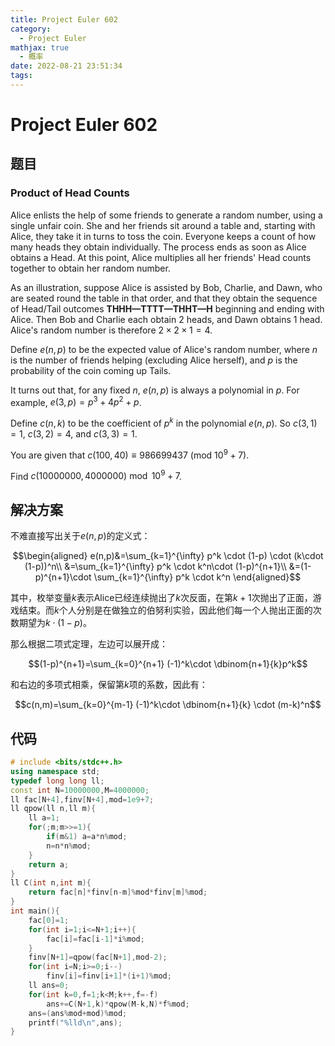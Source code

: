```yaml
---
title: Project Euler 602
category:
  - Project Euler
mathjax: true
  - 概率
date: 2022-08-21 23:51:34
tags:
---
```


<escape><!-- more --></escape>

# Project Euler 602

## 题目

### Product of Head Counts

Alice enlists the help of some friends to generate a random number, using a single unfair coin. She and her friends sit around a table and, starting with Alice, they take it in turns to toss the coin. Everyone keeps a count of how many heads they obtain individually. The process ends as soon as Alice obtains a Head. At this point, Alice multiplies all her friends' Head counts together to obtain her random number.

As an illustration, suppose Alice is assisted by Bob, Charlie, and Dawn, who are seated round the table in that order, and that they obtain the sequence of Head/Tail outcomes **THHH—TTTT—THHT—H** beginning and ending with Alice. Then Bob and Charlie each obtain $2$ heads, and Dawn obtains $1$ head. Alice's random number is therefore $2\times 2\times 1 = 4$.

Define $e(n, p)$ to be the expected value of Alice's random number, where $n$ is the number of friends helping (excluding Alice herself), and $p$ is the probability of the coin coming up Tails.

It turns out that, for any fixed $n$, $e(n, p)$ is always a polynomial in $p$. For example, $e(3, p) = p^3 + 4p^2 + p$.

Define $c(n, k)$ to be the coefficient of $p^k$ in the polynomial $e(n, p)$. So $c(3, 1) = 1$, $c(3, 2) = 4$, and $c(3, 3) = 1$.

You are given that $c(100, 40) \equiv 986699437 \text{ } (\text{mod } 10^9+7)$.

Find $c(10000000, 4000000) \bmod 10^9+7$.

## 解决方案

不难直接写出关于$e(n,p)$的定义式：

$$\begin{aligned}
e(n,p)&=\sum_{k=1}^{\infty} p^k \cdot (1-p) \cdot (k\cdot (1-p))^n\\
&=\sum_{k=1}^{\infty} p^k \cdot k^n\cdot (1-p)^{n+1}\\
&=(1-p)^{n+1}\cdot \sum_{k=1}^{\infty} p^k \cdot k^n
\end{aligned}$$

其中，枚举变量$k$表示Alice已经连续抛出了$k$次反面，在第$k+1$次抛出了正面，游戏结束。而$k$个人分别是在做独立的伯努利实验，因此他们每一个人抛出正面的次数期望为$k\cdot(1-p)$。

那么根据二项式定理，左边可以展开成：

$$(1-p)^{n+1}=\sum_{k=0}^{n+1} (-1)^k\cdot \dbinom{n+1}{k}p^k$$

和右边的多项式相乘，保留第$k$项的系数，因此有：

$$c(n,m)=\sum_{k=0}^{m-1} (-1)^k\cdot \dbinom{n+1}{k} \cdot (m-k)^n$$

## 代码

```C++
# include <bits/stdc++.h>
using namespace std;
typedef long long ll;
const int N=10000000,M=4000000;
ll fac[N+4],finv[N+4],mod=1e9+7;
ll qpow(ll n,ll m){
    ll a=1;
    for(;m;m>>=1){
        if(m&1) a=a*n%mod;
        n=n*n%mod;
    }
    return a;
}
ll C(int n,int m){
    return fac[n]*finv[n-m]%mod*finv[m]%mod;
}
int main(){
    fac[0]=1;
    for(int i=1;i<=N+1;i++){
        fac[i]=fac[i-1]*i%mod;
    }
    finv[N+1]=qpow(fac[N+1],mod-2);
    for(int i=N;i>=0;i--)
        finv[i]=finv[i+1]*(i+1)%mod;
    ll ans=0;
    for(int k=0,f=1;k<M;k++,f=-f)
        ans+=C(N+1,k)*qpow(M-k,N)*f%mod;
    ans=(ans%mod+mod)%mod;
    printf("%lld\n",ans);
}

```
